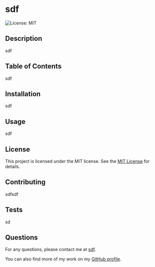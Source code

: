 # sdf

![License: MIT](https://img.shields.io/badge/License-MIT-yellow.svg)

## Description

sdf

## Table of Contents

sdf

## Installation

sdf

## Usage

sdf

## License

This project is licensed under the MIT license. See the [MIT License](https://opensource.org/licenses/MIT) for details.


## Contributing

sdfsdf

## Tests

sd

## Questions

For any questions, please contact me at [sdf](mailto:sdf).

You can also find more of my work on my [GitHub profile](https://github.com/sdf).

